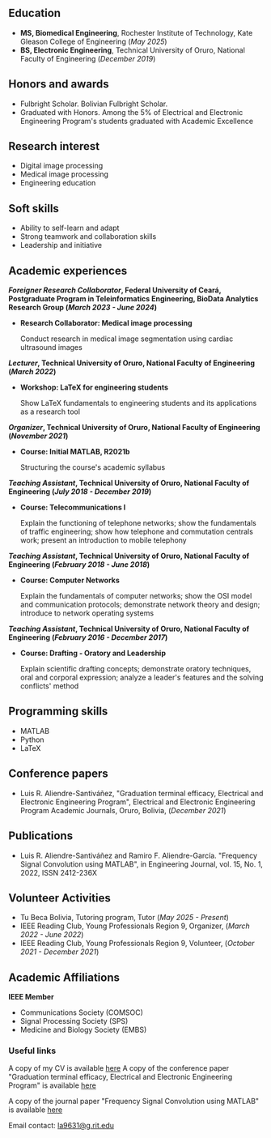 ## Education 
- **MS, Biomedical Engineering**, Rochester Institute of Technology, Kate Gleason College of Engineering (_May 2025_)
- **BS, Electronic Engineering**, Technical University of Oruro, National Faculty of Engineering (_December 2019_)

## Honors and awards
- Fulbright Scholar. Bolivian Fulbright Scholar.
- Graduated with Honors. Among the 5% of Electrical and Electronic Engineering Program's students graduated with Academic Excellence

## Research interest
- Digital image processing
- Medical image processing
- Engineering education

## Soft skills

- Ability to self-learn and adapt
- Strong teamwork and collaboration skills
- Leadership and initiative


## Academic experiences
**_Foreigner Research Collaborator_, Federal University of Ceará, Postgraduate Program in Teleinformatics Engineering, BioData Analytics Research Group (_March 2023 - June 2024_)**
- **Research Collaborator: Medical image processing**

  Conduct research in medical image segmentation using cardiac ultrasound images

**_Lecturer_, Technical University of Oruro, National Faculty of Engineering (_March 2022_)**
- **Workshop: LaTeX for engineering students**

  Show LaTeX fundamentals to engineering students and its applications as a research tool

**_Organizer_, Technical University of Oruro, National Faculty of Engineering (_November 2021_)**
- **Course: Initial MATLAB, R2021b**

  Structuring the course's academic syllabus

**_Teaching Assistant_, Technical University of Oruro, National Faculty of Engineering (_July 2018 - December 2019_)**
- **Course: Telecommunications I**

  Explain the functioning of telephone networks; show the fundamentals of traffic engineering; show how telephone and commutation centrals work;     present an introduction to mobile telephony

**_Teaching Assistant_, Technical University of Oruro, National Faculty of Engineering (_February 2018 - June 2018_)**
- **Course: Computer Networks**

  Explain the fundamentals of computer networks; show the OSI model and communication protocols; demonstrate network theory and design; introduce to   network operating systems

**_Teaching Assistant_, Technical University of Oruro, National Faculty of Engineering (_February 2016 - December 2017_)**
- **Course: Drafting - Oratory and Leadership**

  Explain scientific drafting concepts; demonstrate oratory techniques, oral and corporal expression; analyze a leader's features and the solving conflicts' method

## Programming skills 
- MATLAB
- Python
- LaTeX

## Conference papers
- Luis R. Aliendre-Santiváñez, "Graduation terminal efficacy, Electrical and Electronic Engineering Program", Electrical and Electronic Engineering Program Academic Journals, Oruro, Bolivia, (_December 2021_)

## Publications
- Luis R. Aliendre-Santiváñez and Ramiro F. Aliendre-García. "Frequency Signal Convolution using MATLAB", in Engineering Journal, vol. 15, No. 1, 2022, ISSN 2412-236X

## Volunteer Activities
- Tu Beca Bolivia, Tutoring program, Tutor (_May 2025 - Present_)
- IEEE Reading Club, Young Professionals Region 9, Organizer, (_March 2022  - June 2022_)
- IEEE Reading Club, Young Professionals Region 9, Volunteer, (_October 2021 - December 2021_)

## Academic Affiliations
  **IEEE Member**
  - Communications Society (COMSOC)
  - Signal Processing Society (SPS)
  - Medicine and Biology Society (EMBS)

### Useful links
A copy of my CV is available [here](https://github.com/luis-aliendre/portfolio/blob/main/files/CV/Academic_CV_Luis_Aliendre.pdf)
A copy of the conference paper "Graduation terminal efficacy, Electrical and Electronic Engineering Program" is available [here](https://github.com/luis-aliendre/portfolio/blob/main/files/ConferencePaper/Graduation_Terminal_Efficacy_Electrical_and_Electronic_Engineering_Program.pdf)

A copy of the journal paper "Frequency Signal Convolution using MATLAB" is available [here](https://github.com/luis-aliendre/portfolio/blob/main/files/JournalPaper/Frequency_Signal_Convolution_Using_MATLAB.pdf)

Email contact: la9631@g.rit.edu
